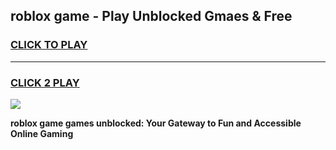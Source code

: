 
## roblox game - Play Unblocked Gmaes & Free
<h3>
<a href="https://premium.freeplayer.one?title=roblox_game&ref=20F">CLICK TO PLAY</a></h3>
<hr>

<h3>
<a href="https://premium.freeplayer.one?title=roblox_game&ref=20F">CLICK 2 PLAY</a>
  
</h3>

<a href="https://premium.freeplayer.one?title=roblox_game&ref=20F/"><img src="https://clearcache.store/games.png"></a>


**roblox game games unblocked: Your Gateway to Fun and Accessible Online Gaming**
